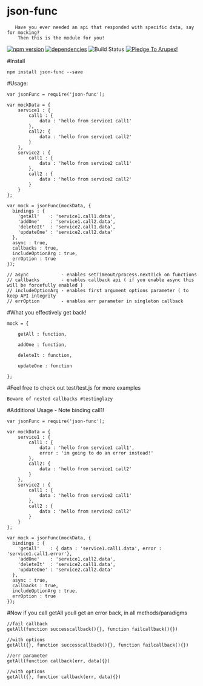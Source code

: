 # json-func
       Have you ever needed an api that responded with specific data, say for mocking?
        Then this is the module for you!

[![npm version](https://badge.fury.io/js/json-func.svg)](https://badge.fury.io/js/json-func) [![dependencies](https://david-dm.org/arupex/json-func.svg)](http://github.com/arupex/json-func) ![Build Status](https://api.travis-ci.org/arupex/json-func.svg?branch=master) <a href='https://pledgie.com/campaigns/31873'><img alt='Pledge To Arupex!' src='https://pledgie.com/campaigns/31873.png?skin_name=chrome' border='0' ></a>


#Install

    npm install json-func --save

#Usage:

    var jsonFunc = require('json-func');

    var mockData = {
        service1 : {
            call1 : {
                data : 'hello from service1 call1'
            },
            call2: {
                data : 'hello from service1 call2'
            }
        },
        service2 : {
            call1 : {
                data : 'hello from service2 call1'
            },
            call2 : {
                data : 'hello from service2 call2'
            }
        }
    };

    var mock = jsonFunc(mockData, {
      bindings : {
        'getAll'    : 'service1.call1.data',
        'addOne'    : 'service1.call2.data',
        'deleteIt'  : 'service2.call1.data',
        'updateOne' : 'service2.call2.data'
      },
      async : true,
      callbacks : true,
      includeOptionArg : true,
      errOption : true
    });

    // async            - enables setTimeout/process.nextTick on functions
    // callbacks        - enables callback api ( if you enable async this will be forcefully enabled )
    // includeOptionArg - enables first argument options parameter ( to keep API integrity
    // errOption        - enables err parameter in singleton callback

#What you effectively get back!

    mock = {

        getAll : function,

        addOne : function,

        deleteIt : function,

        updateOne : function

    };

#Feel free to check out test/test.js for more examples

    Beware of nested callbacks #testinglazy


#Additional Usage - Note binding call1!


    var jsonFunc = require('json-func');

    var mockData = {
        service1 : {
            call1 : {
                data : 'hello from service1 call1',
                error : 'im going to do an error instead!'
            },
            call2: {
                data : 'hello from service1 call2'
            }
        },
        service2 : {
            call1 : {
                data : 'hello from service2 call1'
            },
            call2 : {
                data : 'hello from service2 call2'
            }
        }
    };

    var mock = jsonFunc(mockData, {
      bindings : {
        'getAll'    : { data : 'service1.call1.data', error : 'service1.call1.error'},
        'addOne'    : 'service1.call2.data',
        'deleteIt'  : 'service2.call1.data',
        'updateOne' : 'service2.call2.data'
      },
      async : true,
      callbacks : true,
      includeOptionArg : true,
      errOption : true
    });

#Now if you call getAll youll get an error back, in all methods/paradigms

    //fail callback
    getAll(function successcallback(){}, function failcallback(){})

    //with options
    getAll({}, function successcallback(){}, function failcallback(){})

    //err parameter
    getAll(function callback(err, data){})

    //with options
    getAll({}, function callback(err, data){})